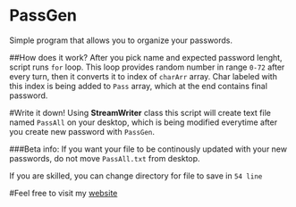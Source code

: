 # PassGen
Simple program that allows you to organize your passwords.

##How does it work?
After you pick name and expected password lenght, script runs `for` loop.
This loop provides random number in range `0-72` after every turn, then it converts it to index of `charArr` array. Char labeled with this index is being added to `Pass` array, which at the end contains final password.

#Write it down!
Using **StreamWriter** class this script will create text file named `PassAll` on your desktop, which is being modified everytime after you create new password with `PassGen`.

###Beta info:
If you want your file to be continously updated with your new passwords,
do not move `PassAll.txt` from desktop. 

If you are skilled, you can change directory for file to save in `54 line`

#Feel free to visit my [website](typical.ct8.pl)

